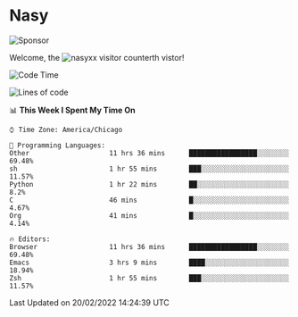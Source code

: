 # Nasy

<!--
<p align="center">
<img height="200" src="https://github-readme-stats.vercel.app/api?username=nasyxx&count_private=true&show_icons=true&theme=dracula&include_all_commits=true"/>
<img height="200" src="https://github-readme-stats.vercel.app/api/top-langs/?username=nasyxx&theme=dracula&hide=html,jupyter+notebook&count_private=true&show_icons=true"/>
</p>

  
----------------
-->

![Sponsor](https://img.shields.io/static/v1.svg?label=Sponsor&message=%E2%9D%A4&logo=GitHub&style=flat&color=pink)
 
Welcome, the ![nasyxx visitor counter](https://count.getloli.com/get/@nasyxx?theme=rule34)th vistor!
 
<!--START_SECTION:waka-->
![Code Time](http://img.shields.io/badge/Code%20Time-1%2C921%20hrs%2043%20mins-blue)

![Lines of code](https://img.shields.io/badge/From%20Hello%20World%20I%27ve%20Written-5%20Million%20lines%20of%20code-blue)

📊 **This Week I Spent My Time On** 

```text
⌚︎ Time Zone: America/Chicago

💬 Programming Languages: 
Other                    11 hrs 36 mins      █████████████████░░░░░░░░   69.48% 
sh                       1 hr 55 mins        ███░░░░░░░░░░░░░░░░░░░░░░   11.57% 
Python                   1 hr 22 mins        ██░░░░░░░░░░░░░░░░░░░░░░░   8.2% 
C                        46 mins             █░░░░░░░░░░░░░░░░░░░░░░░░   4.67% 
Org                      41 mins             █░░░░░░░░░░░░░░░░░░░░░░░░   4.14%

🔥 Editors: 
Browser                  11 hrs 36 mins      █████████████████░░░░░░░░   69.48% 
Emacs                    3 hrs 9 mins        ████░░░░░░░░░░░░░░░░░░░░░   18.94% 
Zsh                      1 hr 55 mins        ███░░░░░░░░░░░░░░░░░░░░░░   11.57%

```


 Last Updated on 20/02/2022 14:24:39 UTC
<!--END_SECTION:waka-->

<!-- ![visitors](https://visitor-badge.laobi.icu/badge?page_id=nasyxx.nasyxx) -->
